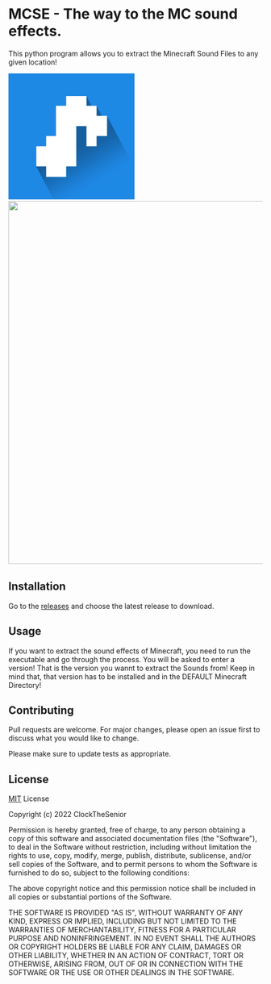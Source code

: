 # MCSE - The way to the MC sound effects. 

This python program allows you to extract the Minecraft Sound Files to any given location!


<img src="https://github.com/ClockTheSenior/MCSE/raw/main/iconblue.png" width="250" height="250"><img src="https://logolook.net/wp-content/uploads/2021/06/Minecraft-Logo.png" width="1280" height="720">


## Installation

Go to the [releases](https://github.com/ClockTheSenior/MCSE/releases) and choose the latest release to download.

## Usage
If you want to extract the sound effects of Minecraft, you need to run the executable and  go through the process. You will be asked to enter a version! That is the version you wannt to extract the Sounds from! Keep in mind that, that version has to be installed and in the DEFAULT Minecraft Directory!

## Contributing
Pull requests are welcome. For major changes, please open an issue first to discuss what you would like to change.

Please make sure to update tests as appropriate.

## License
[MIT](https://choosealicense.com/licenses/mit/)
License

Copyright (c) 2022 ClockTheSenior

Permission is hereby granted, free of charge, to any person obtaining a copy
of this software and associated documentation files (the "Software"), to deal
in the Software without restriction, including without limitation the rights
to use, copy, modify, merge, publish, distribute, sublicense, and/or sell
copies of the Software, and to permit persons to whom the Software is
furnished to do so, subject to the following conditions:

The above copyright notice and this permission notice shall be included in all
copies or substantial portions of the Software.

THE SOFTWARE IS PROVIDED "AS IS", WITHOUT WARRANTY OF ANY KIND, EXPRESS OR
IMPLIED, INCLUDING BUT NOT LIMITED TO THE WARRANTIES OF MERCHANTABILITY,
FITNESS FOR A PARTICULAR PURPOSE AND NONINFRINGEMENT. IN NO EVENT SHALL THE
AUTHORS OR COPYRIGHT HOLDERS BE LIABLE FOR ANY CLAIM, DAMAGES OR OTHER
LIABILITY, WHETHER IN AN ACTION OF CONTRACT, TORT OR OTHERWISE, ARISING FROM,
OUT OF OR IN CONNECTION WITH THE SOFTWARE OR THE USE OR OTHER DEALINGS IN THE
SOFTWARE.

